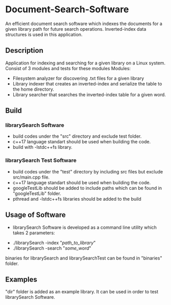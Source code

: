 # Document-Search-Software

An efficient document search software which indexes the documents for a given library path for future search operations. Inverted-index data structures is used in this application. 

## Description

Application for indexing and searching for a given library on a Linux system.
Consist of 3 modules and tests for these modules
Modules: 
* Filesystem analyzer for discovering .txt files for a given library
* Library indexer that creates an inverted-index and serialize the table to the home directory.
* Library searcher that searches the inverted-index table for a given word. 

## Build

### librarySearch Software

* build codes under the "src" directory and exclude test folder.
* c++17 language standart should be used when building the code.
* build with -lstdc++fs library.

### librarySearch Test Software

* build codes under the "test" directory by including src files but exclude src/main.cpp file.
* c++17 language standart should be used when building the code.
* googleTestLib should be added to include paths which can be found in "googleTestLib" folder.
* pthread and -lstdc++fs libraries should be added to the build

## Usage of Software

* librarySearch Software is developed as a command line utility which takes 2 parameters:
 - ./librarySearch -index "_path_to_library_"
 - ./librarySearch -search "_some_word_"

binaries for librarySearch and librarySearchTest can be found in "binaries" folder.

## Examples

"dir" folder is added as an example library. It can be used in order to test librarySearch Software.
